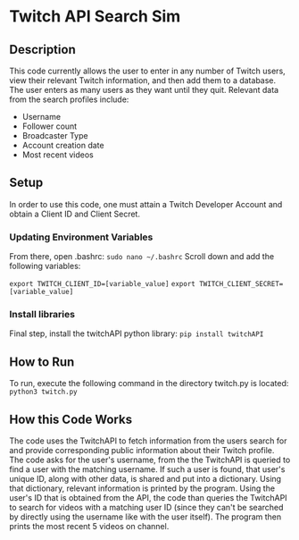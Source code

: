 # Twitch API Search Sim

## Description

This code currently allows the user to enter in any number
of Twitch users, view their relevant Twitch information, and then
add them to a database. The user enters as many users as they want
until they quit.
Relevant data from the search profiles include:
* Username
* Follower count
* Broadcaster Type
* Account creation date
* Most recent videos

## Setup

In order to use this code, one must attain a Twitch Developer Account
and obtain a Client ID and Client Secret.

### Updating Environment Variables
From there, open .bashrc:
`
sudo nano ~/.bashrc
`
Scroll down and add the following variables:

`
export TWITCH_CLIENT_ID=[variable_value]
`
`
export TWITCH_CLIENT_SECRET=[variable_value]
`

### Install libraries
Final step, install the twitchAPI python library:
`
pip install twitchAPI
`
## How to Run

To run, execute the following command in the directory twitch.py is located:
`
python3 twitch.py
`

## How this Code Works

The code uses the TwitchAPI to fetch information from the users search for and provide
corresponding public information about their Twitch profile. The code asks for the user's username, 
from the the TwitchAPI is queried to find a user with the matching username. If such a user is found, 
that user's unique ID, along with other data, is shared and put into a dictionary. Using that dictionary,
relevant information is printed by the program. Using the user's ID that is obtained from the API,
the code than queries the TwitchAPI to search for videos with a matching user ID (since they can't be searched
by directly using the username like with the user itself). The program then prints the most recent 5 videos on
channel.